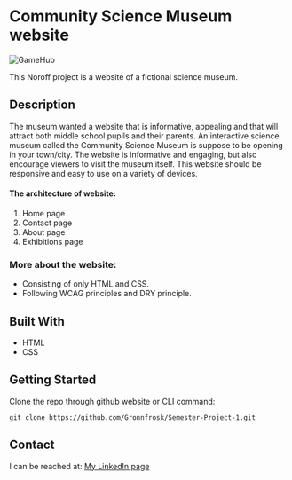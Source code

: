 # Community Science Museum website

![GameHub](https://user-images.githubusercontent.com/91615712/205651208-4258fa61-17d5-4a01-8a0d-be3d504323ca.png)

This Noroff project is a website of a fictional science museum. 

## Description
The museum wanted a website that is informative, appealing and that will attract both middle school pupils and their parents. An interactive science museum called the Community Science Museum is suppose to be opening in your town/city. The website is informative and engaging, but also encourage viewers to visit the museum itself. This website should be responsive and easy to use on a variety of devices.  

#### The architecture of website:
1. Home page
2. Contact page
3. About page
4. Exhibitions page

### More about the website:
- Consisting of only HTML and CSS.
- Following WCAG principles and DRY principle.

## Built With
- HTML
- CSS

## Getting Started

Clone the repo through github website or CLI command:

```
git clone https://github.com/Gronnfrosk/Semester-Project-1.git
```

## Contact
I can be reached at:
[My LinkedIn page](https://www.linkedin.com/in/hanna-fjeldsaa-0b4797127/) 

